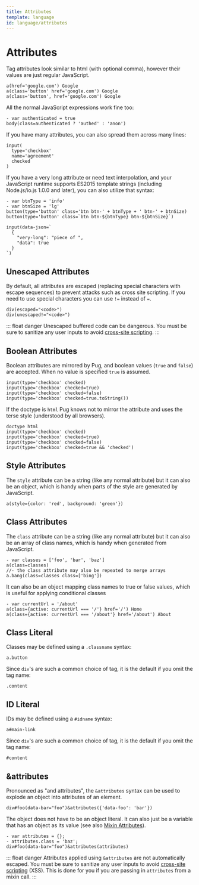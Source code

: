 ```yaml
---
title: Attributes
template: language
id: language/attributes
---
```


# Attributes

Tag attributes look similar to html (with optional comma), however their values are just regular JavaScript.

```pug-preview
a(href='google.com') Google
a(class='button' href='google.com') Google
a(class='button', href='google.com') Google
```

All the normal JavaScript expressions work fine too:

```pug-preview
- var authenticated = true
body(class=authenticated ? 'authed' : 'anon')
```

If you have many attributes, you can also spread them across many lines:

```pug-preview
input(
  type='checkbox'
  name='agreement'
  checked
)
```

If you have a very long attribute or need text interpolation, and your JavaScript runtime supports ES2015 template strings (including Node.js/io.js 1.0.0 and later), you can also utilize that syntax:

```pug-preview (es2015=['templatestrings'])
- var btnType = 'info'
- var btnSize = 'lg'
button(type='button' class='btn btn-' + btnType + ' btn-' + btnSize)
button(type='button' class=`btn btn-${btnType} btn-${btnSize}`)
```

```pug-preview (es2015=['templatestrings'])
input(data-json=`
  {
    "very-long": "piece of ",
    "data": true
  }
`)
```

## Unescaped Attributes

By default, all attributes are escaped (replacing special characters with escape sequences) to prevent attacks such as cross site scripting.  If you need to use special characters you can use `!=` instead of `=`.

```pug-preview
div(escaped="<code>")
div(unescaped!="<code>")
```

::: float danger
Unescaped buffered code can be dangerous. You must be sure to sanitize any user inputs to avoid [cross-site scripting].
:::

## Boolean Attributes

Boolean attributes are mirrored by Pug, and boolean values (`true` and `false`) are accepted. When no value is specified `true` is assumed.

```pug-preview
input(type='checkbox' checked)
input(type='checkbox' checked=true)
input(type='checkbox' checked=false)
input(type='checkbox' checked=true.toString())
```

If the doctype is `html` Pug knows not to mirror the attribute and uses the terse style (understood by all browsers).

```pug-preview
doctype html
input(type='checkbox' checked)
input(type='checkbox' checked=true)
input(type='checkbox' checked=false)
input(type='checkbox' checked=true && 'checked')
```

## Style Attributes

The `style` attribute can be a string (like any normal attribute) but it can also be an object, which is handy when parts of the style are generated by JavaScript.


```pug-preview
a(style={color: 'red', background: 'green'})
```

## Class Attributes

The `class` attribute can be a string (like any normal attribute) but it can also be an array of class names, which is handy when generated from JavaScript.

```pug-preview
- var classes = ['foo', 'bar', 'baz']
a(class=classes)
//- the class attribute may also be repeated to merge arrays
a.bang(class=classes class=['bing'])
```

It can also be an object mapping class names to true or false values, which is useful for applying conditional classes

```pug-preview
- var currentUrl = '/about'
a(class={active: currentUrl === '/'} href='/') Home
a(class={active: currentUrl === '/about'} href='/about') About
```

## Class Literal

Classes may be defined using a `.classname` syntax:

```pug-preview
a.button
```

Since `div`'s are such a common choice of tag, it is the default if you omit the tag name:

```pug-preview
.content
```

## ID Literal

IDs may be defined using a `#idname` syntax:

```pug-preview
a#main-link
```

Since `div`'s are such a common choice of tag, it is the default if you omit the tag name:

```pug-preview
#content
```

## &attributes

Pronounced as "and attributes", the `&attributes` syntax can be used to explode an object into attributes of an element.

```pug-preview
div#foo(data-bar="foo")&attributes({'data-foo': 'bar'})
```

The object does not have to be an object literal. It can also just be a variable that has an object as its value (see also [Mixin Attributes]).

```pug-preview
- var attributes = {};
- attributes.class = 'baz';
div#foo(data-bar="foo")&attributes(attributes)
```

::: float danger
Attributes applied using `&attributes` are not automatically escaped. You must be sure to sanitize any user inputs to avoid [cross-site scripting] (XSS). This is done for you if you are passing in `attributes` from a mixin call.
:::

[Mixin Attributes]: /reference/mixins#attributes
[cross-site scripting]: https://en.wikipedia.org/wiki/Cross-site_scripting

